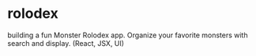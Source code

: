 # rolodex
building a fun Monster Rolodex app. Organize your favorite monsters with search and display. (React, JSX, UI)

